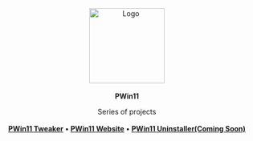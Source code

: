 <div align="center">
<img src="https://github.com/PWin11-Tweaker/.github/blob/main/profile/wiki.png?raw=true" alt="Logo" width="150" height="150">
<br/>
<br/>
<strong>PWin11</strong>
</a>
<p align="center">
Series of projects
<br/>
<br/>
<a href="https://github.com/PWin11-Tweaker/PWin11-Tweaker"><strong>PWin11 Tweaker</strong></a>
<strong>•</strong>
<a href="https://github.com/PWin11-Tweaker/PWin11-Tweaker.github.io"><strong>PWin11 Website</strong></a>
<strong>•</strong>
<a href="https://github.com/PWin11-Tweaker/PWin11-Uninstaller"><strong>PWin11 Uninstaller(Coming Soon)</strong></a>
<br/>
</p>
